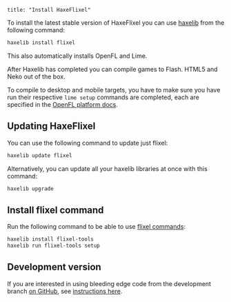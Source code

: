```
title: "Install HaxeFlixel"
```

To install the latest stable version of HaxeFlixel you can use [haxelib](http://lib.haxe.org/) 
from the following command:

``` bash
haxelib install flixel
```

This also automatically installs OpenFL and Lime.

After Haxelib has completed you can compile games to Flash. HTML5 and Neko out of the box. 

To compile to desktop and mobile targets, you have to make sure you have run their respective `lime setup` 
commands are completed, each are specified in the 
[OpenFL platform docs](http://www.openfl.org/documentation/setup/platforms/).

## Updating HaxeFlixel

You can use the following command to update just flixel:
	
``` bash
haxelib update flixel
```

Alternatively, you can update all your haxelib libraries at once with this command:
	
``` bash
haxelib upgrade
```	

## Install flixel command

Run the following command to be able to use [flixel commands](http://haxeflixel.com/documentation/flixel-tools/):
	
``` bash
haxelib install flixel-tools
haxelib run flixel-tools setup
```

## Development version

If you are interested in using bleeding edge code from the development branch [on GitHub](https://github.com/HaxeFlixel/flixel), see [instructions here](/documentation/install-development-flixel).
